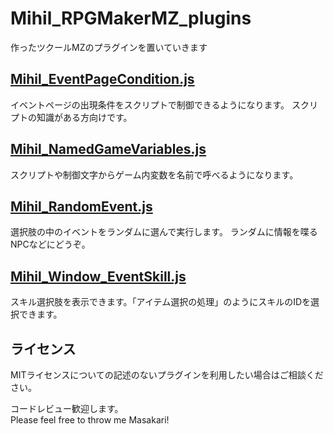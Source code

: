 # Mihil_RPGMakerMZ_plugins
作ったツクールMZのプラグインを置いていきます

## [Mihil_EventPageCondition.js](https://github.com/asakayu/Mihil_RPGMakerMZ_plugins/blob/master/Mihil_EventPageCondition.js)
イベントページの出現条件をスクリプトで制御できるようになります。
スクリプトの知識がある方向けです。

## [Mihil_NamedGameVariables.js](https://github.com/asakayu/Mihil_RPGMakerMZ_plugins/blob/master/Mihil_NamedGameVariables.js)
スクリプトや制御文字からゲーム内変数を名前で呼べるようになります。

## [Mihil_RandomEvent.js](https://github.com/asakayu/Mihil_RPGMakerMZ_plugins/blob/master/Mihil_RandomEvent.js)
選択肢の中のイベントをランダムに選んで実行します。
ランダムに情報を喋るNPCなどにどうぞ。

## [Mihil_Window_EventSkill.js](https://github.com/asakayu/Mihil_RPGMakerMZ_plugins/blob/master/Mihil_Window_EventSkill.js)
スキル選択肢を表示できます。「アイテム選択の処理」のようにスキルのIDを選択できます。

<!--
## [Columns_Plural.js](https://github.com/asakayu/Mihil_RPGMakerMV_plugins/blob/master/Columns_Plural.js)
選択肢の列(横の並び)を2列以上にできます。  
木星ペンギンさんの  
[選択肢拡張プラグインv3.5](http://woodpenguin.web.fc2.com/rgss3/choice_ex.html)  
と互換性があります。  
  
詳細やスクショなどは  
[ツクマテの記事](https://tm.lucky-duet.com/viewtopic.php?f=5&t=6270&sid=abba4f34a739591fd65bfd78a2e5277d)  
に。



## [Math.rand.js](https://github.com/asakayu/Mihil_RPGMakerMV_plugins/blob/master/MathRand.js)
スクリプトで乱数を発生させる時、いちいち  
```js
Math.floor( Math.random() * ( max+1-min ) +min )
```  
と打つのって面倒ですよね？  
このプラグインでグローバル空間にMath.rand()を追加します。  
スクリプトでMath.rand(min,max)と打つと、minからmaxまでの乱数を出してくれます。  
Math.rand(max,min)と反転させたり、Math.rand(max)とだけ省略しても動きます。  

## [Mihil_CurrentVolume](https://github.com/asakayu/Mihil_RPGMakerMV_plugins/blob/master/Mihil_CurrentVolume.js)
既に鳴らしているBGMやBGSの音量をスクリプトで変更できます。  
BGMの場合はエディタのスクリプトコマンドを開いて  
AudioManager.currentBgmVolume = 変更したい音量  
BGSの場合は  
AudioManager.currentBgsVolume = 変更したい音量  
を書けば即座に音量が切り替わります。  

## [Mihil_tweaks.js](https://github.com/asakayu/Mihil_RPGMakerMV_plugins/blob/master/Mihil_tweaks.js)
ゲームを快適にしたり、ツクールMV本体のバグを修正するための  
細々とした変更のまとめです。
- セーブデータロード時の暗転時間変更
- マップ移動時の暗転時間変更
- タイトル画面の表示高速化
- ニューゲーム開始時の表示高速化
- ウィンドウの開閉高速化
- メッセージの硬直無効化
- Altキーの無効化
- キーを長押し時の連打速度を変更
- 選択肢で左右キーにページ送り機能を追加
- 選択肢不具合の修正  
- フキダシアイコンの表示高速化(個別に調整可能にする予定)  

項目はそれぞれオンオフを変更できます。  
コアスクリプトのオーバーライドもあるので、他プラグインとの競合に気をつけてください。  
設定がオフのままなら読み込まないので、競合しないし、重くなることもないはずです。  

## [SkipDuplicateTint.js](https://github.com/asakayu/Mihil_RPGMakerMV_plugins/tree/master/SkipDuplicateTint)
イベントコマンド『画面の色調変更』時に、既に画面が同じ色調だった場合、  
処理自体をスキップして、ゲームのテンポを良くします。  

暗転イベントが重なった時に、無駄に待たされることがなくなります。  
分かりづらい比較動画あり  

## [SkipTitleScene](https://github.com/asakayu/Mihil_RPGMakerMV_plugins/tree/master/SkipTitleScene) フォルダ
ゲーム起動時に、ニューゲームやロード画面をスキップできます。

## 講座
## 中級
ツクールMVをもっと便利に。記事へのリンクです。  
### ツクールMVのスクリプトで文章の表示を行う方法＋＋
https://note.mu/asakayu/n/n6f4987e21222  

### ツクールMVのスクリプトで文章の表示を行う方法＋
https://note.mu/asakayu/n/n5611ef004b23  

## 上級
### Visual Studio CodeでツクールMVをデバッグ～NW.js(ローカル環境)編～
https://qiita.com/asakayu/items/a68440e597373aabba02
-->
## ライセンス
MITライセンスについての記述のないプラグインを利用したい場合はご相談ください。

コードレビュー歓迎します。  
Please feel free to throw me Masakari!
